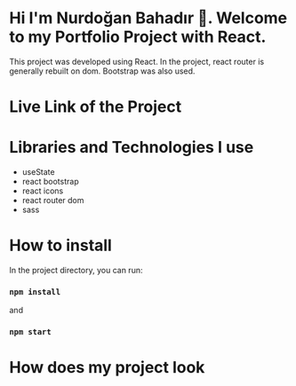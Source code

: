 # Hi I'm Nurdoğan Bahadır 👋. Welcome to my Portfolio Project with React.

This project was developed using React. In the project, react router is generally rebuilt on dom. Bootstrap was also used.

# Live Link of the Project



# Libraries and Technologies I use

- useState
- react bootstrap
- react icons
- react router dom
- sass


# How to install

In the project directory, you can run:

### `npm install`

and

### `npm start`







# How does my project look



